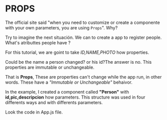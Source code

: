 # PROPS

The official site said "when you need to customize or create a componente with your own parameters, you are using `Props`". Why?

Try to imagine the next situación. We can to create a app to register people. What's atributtes people have ?

For this tutorial, we are goint to take _ID,NAME,PHOTO_ how properties.

Could be the name a person changed? or his id?The answer is no. This properties are immutable or unchangeable.  

That is __Props__, These are properties can't change while the app run, in other words. These have a *"Immutable or Unchangeable"* behaivor. 


In the example, I created a component called __"Person"__ with __id,pic,descripcion__  how parameters. This structure was used in four differents ways and with differents parameters.

Look the code in App.js file.


